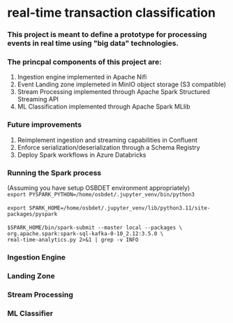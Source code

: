 # real-time transaction classification

### This project is meant to define a prototype for processing events in real time using "big data" technologies. 

### The princpal components of this project are:
1. Ingestion engine implemented in Apache Nifi  
2. Event Landing zone implemeted in MinIO object storage (S3 compatible)  
3. Stream Processing implemented through Apache Spark Structured Streaming API  
4. ML Classification implemented through Apache Spark MLlib  

### Future improvements
1. Reimplement ingestion and streaming capabilities in Confluent  
2. Enforce serialization/deserialization through a Schema Registry  
3. Deploy Spark workflows in Azure Databricks  

### Running the Spark process  
(Assuming you have setup OSBDET environment appropriately)  
`export PYSPARK_PYTHON=/home/osbdet/.jupyter_venv/bin/python3`<br>  
`export SPARK_HOME=/home/osbdet/.jupyter_venv/lib/python3.11/site-packages/pyspark`<br>    
`$SPARK_HOME/bin/spark-submit --master local --packages \` <br>
    `org.apache.spark:spark-sql-kafka-0-10_2.12:3.5.0 \` <br>
    `real-time-analytics.py 2>&1 | grep -v INFO`


### Ingestion Engine


### Landing Zone


### Stream Processing


### ML Classifier

